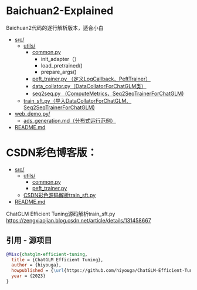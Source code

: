 # Baichuan2-Explained
Baichuan2代码的逐行解析版本，适合小白




* [src/](./src)
  * [utils/](./src/utils)
    * [common.py](./src/utils/common.py)
      * init_adapter（）
      * load_pretrained()
      * prepare_args()
    * [peft_trainer.py  （定义LogCallback、PeftTrainer）](./src/utils/peft_trainer.py)
    * [data_collator.py（DataCollatorForChatGLM类）](./src/utils/data_collator.py)
    * [seq2seq.py  （ComputeMetrics、Seq2SeqTrainerForChatGLM)](./src/utils/seq2seq.py)
  * [train_sft.py（导入DataCollatorForChatGLM、Seq2SeqTrainerForChatGLM)](./src/train_sft.py)
* [web_demo.py/](./web_demo.py)
  * [ads_generation.md（分布式运行范例）](./examples/ads_generation.md)
* [README.md](./README.md)



# CSDN彩色博客版：
* [src/](./ChatGLM-Efficient-Tuning-Explained/src)
  * [utils/](./ChatGLM-Efficient-Tuning-Explained/src/utils)
    * [common.py](./ChatGLM-Efficient-Tuning-Explained/src/utils/common.py)
    * [peft_trainer.py](./ChatGLM-Efficient-Tuning-Explained/src/utils/peft_trainer.py)
  * [CSDN彩色源码解析train_sft.py](https://zengxiaojian.blog.csdn.net/article/details/131458667)
* [README.md](./ChatGLM-Efficient-Tuning-Explained/README.md)

ChatGLM Efficient Tuning源码解析train_sft.py   https://zengxiaojian.blog.csdn.net/article/details/131458667


## 引用 - 源项目

```bibtex
@Misc{chatglm-efficient-tuning,
  title = {ChatGLM Efficient Tuning},
  author = {hiyouga},
  howpublished = {\url{https://github.com/hiyouga/ChatGLM-Efficient-Tuning}},
  year = {2023}
}
```
